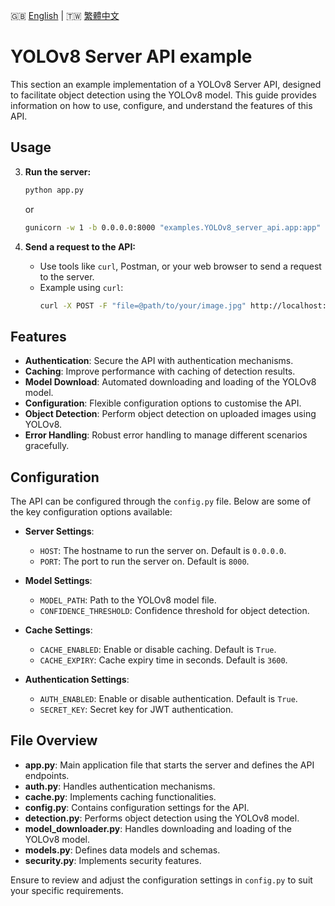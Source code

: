 🇬🇧 [English](./README.md) | 🇹🇼 [繁體中文](./README-zh-tw.md)

# YOLOv8 Server API example

This section an example implementation of a YOLOv8 Server API, designed to facilitate object detection using the YOLOv8 model. This guide provides information on how to use, configure, and understand the features of this API.

## Usage

3. **Run the server:**
    ```sh
    python app.py
    ```

    or

    ```sh
    gunicorn -w 1 -b 0.0.0.0:8000 "examples.YOLOv8_server_api.app:app"
    ```

4. **Send a request to the API:**
    - Use tools like `curl`, Postman, or your web browser to send a request to the server.
    - Example using `curl`:
        ```sh
        curl -X POST -F "file=@path/to/your/image.jpg" http://localhost:8000/detect
        ```

## Features

- **Authentication**: Secure the API with authentication mechanisms.
- **Caching**: Improve performance with caching of detection results.
- **Model Download**: Automated downloading and loading of the YOLOv8 model.
- **Configuration**: Flexible configuration options to customise the API.
- **Object Detection**: Perform object detection on uploaded images using YOLOv8.
- **Error Handling**: Robust error handling to manage different scenarios gracefully.

## Configuration

The API can be configured through the `config.py` file. Below are some of the key configuration options available:

- **Server Settings**:
  - `HOST`: The hostname to run the server on. Default is `0.0.0.0`.
  - `PORT`: The port to run the server on. Default is `8000`.

- **Model Settings**:
  - `MODEL_PATH`: Path to the YOLOv8 model file.
  - `CONFIDENCE_THRESHOLD`: Confidence threshold for object detection.

- **Cache Settings**:
  - `CACHE_ENABLED`: Enable or disable caching. Default is `True`.
  - `CACHE_EXPIRY`: Cache expiry time in seconds. Default is `3600`.

- **Authentication Settings**:
  - `AUTH_ENABLED`: Enable or disable authentication. Default is `True`.
  - `SECRET_KEY`: Secret key for JWT authentication.

## File Overview

- **app.py**: Main application file that starts the server and defines the API endpoints.
- **auth.py**: Handles authentication mechanisms.
- **cache.py**: Implements caching functionalities.
- **config.py**: Contains configuration settings for the API.
- **detection.py**: Performs object detection using the YOLOv8 model.
- **model_downloader.py**: Handles downloading and loading of the YOLOv8 model.
- **models.py**: Defines data models and schemas.
- **security.py**: Implements security features.

Ensure to review and adjust the configuration settings in `config.py` to suit your specific requirements.
